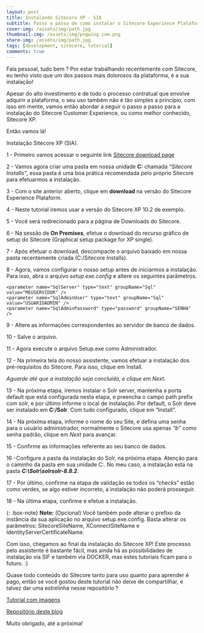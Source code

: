 ```yaml
---
layout: post
title: Instalando Sitecore XP - SIA
subtitle: Passo a passo de como instalar o Sitecore Experience Plataform
cover-img: /assets/img/path.jpg
thumbnail-img: /assets/img/pngwing.com.png
share-img: /assets/img/path.jpg
tags: [development, sitecore, tutorial]
comments: true
---
```


Fala pessoal, tudo bem ? Por estar trabalhando recentemente com Sitecore, eu tenho visto que um dos passos mais dolorosos da plataforma, é a sua instalação!

Apesar do alto investimento e de todo o processo contratual que envolve adquirir a plataforma, o seu uso também não é tão simples a princípio, com isso em mente, vamos então abordar a seguir o passo a passo para a instalação do Sitecore Customer Experience, ou como melhor conhecido, Sitecore XP.

Então vamos lá!

Instalação Sitecore XP (SIA).

1 - Primeiro vamos acessar o seguinte link [Sitecore download page](https://dev.sitecore.net/) 

2 - Vamos agora criar uma pasta em nossa unidade **C:** chamada _“Sitecore Installs”_, essa pasta é uma boa prática recomendada pelo próprio Sitecore para efetuarmos a instalação.

3 - Com o site anterior aberto, clique em **download** na versão do Sitecore Experience Plataform. 

4 - Neste tutorial iremos usar a versão do Sitecore XP 10.2 de exemplo.

5 - Você será redirecionado para a página de Downloads do Sitecore.

6 - Na sessão de **On Premises**, efetue o download do recurso gráfico de setup do Sitecore (Graphical setup package for XP single). 


7 - Após efetuar o download, descompacte o arquivo baixado em nossa pasta recentemente criada (C:/Sitecore Installs).

8 - Agora, vamos configurar o nosso setup antes de iniciarmos a instalação. Para isso, abra o arquivo _setup.exe.config_ e altere os seguintes parâmetros.

~~~
<parameter name="SqlServer" type="text" groupName="Sql" value="MEUSERVIDOR" />
<parameter name="SqlAdminUser" type="text" groupName="Sql" value="USUARIOADMIN" />
<parameter name="SqlAdminPassword" type="password" groupName="SENHA" />
~~~

9 - Altere as informações correspondentes ao servidor de banco de dados.

10 - Salve o arquivo.

11 - Agora execute o arquivo Setup.exe como Administrador.

12 - Na primeira tela do nosso assistente, vamos efetuar a instalação dos pré-requisitos do Sitecore. Para isso, clique em Install.

_Aguarde até que a instalação seja concluída, e clique em Next._

13 - Na próxima etapa, iremos instalar o Solr server, mantenha a porta default que está configurada nesta etapa, e preencha o campo path prefix com solr, e por último informe o local de instalação. Por default, o Solr deve ser instalado em **C:/Solr**. Com tudo configurado, clique em “Install”.

14 - Na próxima etapa, informe o nome do seu Site, e defina uma senha para o usuário administrador, normalmente o Sitecore usa apenas _“b”_ como senha padrão, clique em _Next_ para avançar.

15 - Confirme as informações referente ao seu banco de dados.

16 - Configure a pasta da instalação do Solr, na próxima etapa. Atenção para o caminho da pasta em sua unidade C:. No meu caso, a instalação esta na pasta **_C:\Solr\solrsolr-8.8.2_**.

17 - Por último, confirme na etapa de validação se todos os “checks” estão como verdes, se algo estiver incorreto, a instalação não poderá prosseguir.

18 - Na última etapa, confirme e efetue a instalação.

{: .box-note}
**Note:** (Opcional) Você também pode alterar o prefixo da instância da sua aplicação no arquivo setup.exe.config. Basta alterar os parâmetros: SitecoreSiteName, XConnectSiteName e IdentityServerCertificateName.

Com isso, chegamos ao final da instalação do Sitecore XP! Este processo pelo assistente é bastante fácil, mas ainda há as possibilidades de instalação via SIF e também via DOCKER, mas estes tutoriais ficam para o futuro. :)

Quase todo conteúdo do Sitecore tanto para uso quanto para aprender é pago, então se você gostou deste tutorial não deixe de compartilhar, e talvez dar uma estrelinha nesse repositório ? 

[Tutorial com imagens](https://fcarvalhodev.medium.com/como-instalar-o-sitecore-xp-sia-f03b036ff019)

[Repositório deste blog](https://github.com/fcarvalhodev/fcarvalhodev.github.io)  

Muito obrigado, até a próxima!